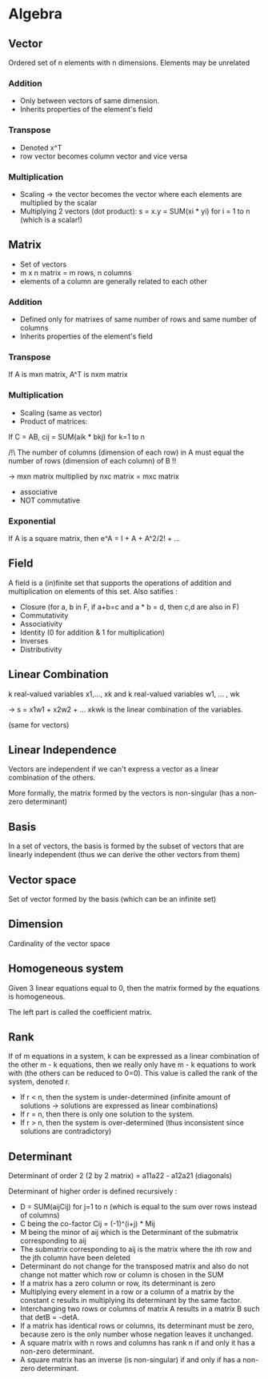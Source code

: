 # Algebra

## Vector

Ordered set of n elements with n dimensions. Elements may be unrelated

### Addition

- Only between vectors of same dimension.
- Inherits properties of the element's field

### Transpose 

- Denoted x^T
- row vector becomes column vector and vice versa

### Multiplication

- Scaling -> the vector becomes the vector where each elements are multiplied by the scalar
- Multiplying 2 vectors (dot product): s = x.y = SUM(xi * yi) for i = 1 to n (which is a scalar!)


## Matrix

- Set of vectors
- m x n matrix = m rows, n columns
- elements of a column are generally related to each other

### Addition

- Defined only for matrixes of same number of rows and same number of columns
- Inherits properties of the element's field

### Transpose 

If A is mxn matrix, A^T is nxm matrix

### Multiplication

- Scaling (same as vector)
- Product of matrices:

If C = AB, cij = SUM(aik * bkj) for k=1 to n 

/!\ The number of columns (dimension of each row) in A must equal the number of rows (dimension of each column) of B !!

-> mxn matrix multiplied by nxc matrix  = mxc matrix

 - associative
 - NOT commutative

### Exponential 

If A is a square matrix, then e^A = I + A + A^2/2! + ...

## Field

A field is a (in)finite set that supports the operations of addition and
multiplication on elements of this set. Also satifies : 
- Closure (for a, b in F, if a+b=c and a * b = d, then c,d are also in F)
- Commutativity
- Associativity
- Identity (0 for addition & 1 for multiplication)
- Inverses
- Distributivity

## Linear Combination

k real-valued variables x1,..., xk and k real-valued variables w1, ... , wk 

-> s = x1w1 + x2w2 + ... xkwk is the linear combination of the variables.

(same for vectors)

## Linear Independence

Vectors are independent if we can't express a vector as a linear combination of the others.

More formally, the matrix formed by the vectors is non-singular (has a non-zero determinant)

## Basis

In a set of vectors, the basis is formed by the subset of vectors that are linearly independent (thus we can derive the other vectors from them)

## Vector space

Set of vector formed by the basis (which can be an infinite set)

## Dimension

Cardinality of the vector space

## Homogeneous system

Given 3 linear equations equal to 0, then the matrix formed by the equations is homogeneous.

The left part is called the coefficient matrix.

## Rank

If of m equations in a system, k can be expressed as a linear combination of the other m - k equations, then we really only have m - k equations to work with (the others can be reduced to 0=0). This value is called the rank of the system, denoted r.

- If r < n, then the system is under-determined (infinite amount of solutions -> solutions are expressed as linear combinations)
- If r = n, then there is only one solution to the system. 
- If r > n, then the system is over-determined (thus inconsistent since solutions are contradictory)

## Determinant

Determinant of order 2 (2 by 2 matrix) =  a11a22 - a12a21 (diagonals)

Determinant of higher order is defined recursively : 
- D = SUM(aijCij) for j=1 to n  (which is equal to the sum over rows instead of columns)
- C being the co-factor Cij = (-1)^(i+j) * Mij
- M being the minor of aij which is the Determinant of the submatrix corresponding to aij
- The submatrix corresponding to aij is the matrix where the ith row and the jth column have been deleted
- Determinant do not change for the transposed matrix and also do not change not matter which row or column is chosen in the SUM
- If a matrix has a zero column or row, its determinant is zero
- Multiplying every element in a row or a column of a matrix by the constant c results in multiplying its determinant by the same factor.
- Interchanging two rows or columns of matrix A results in a matrix B such that detB = -detA. 
- If a matrix has identical rows or columns, its determinant must be zero, because zero is the only number whose negation leaves it unchanged.
- A square matrix with n rows and columns has rank n if and only it has a non-zero determinant.
- A square matrix has an inverse (is non-singular) if and only if has a non-zero determinant.

